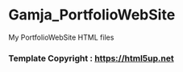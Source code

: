 # Gamja_PortfolioWebSite
My PortfolioWebSite HTML files

### Template Copyright : https://html5up.net
